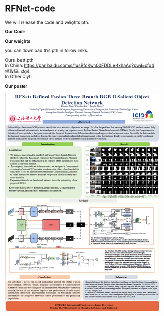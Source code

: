 # RFNet-code

We will release the  code and weights pth.      


**Our Code**


**Our weights**

you can download this pth in follow links.

Ours_best.pth   
In China: https://pan.baidu.com/s/1usBfcKwh00FDDLe-fxhaAg?pwd=xfg4 提取码: xfg4   
In Other Ciyt: 


**Our poster**
<div align=center>
	<img src="https://github.com/Corgislam/RFNet-code/blob/main/poster.png"/>

</div>
